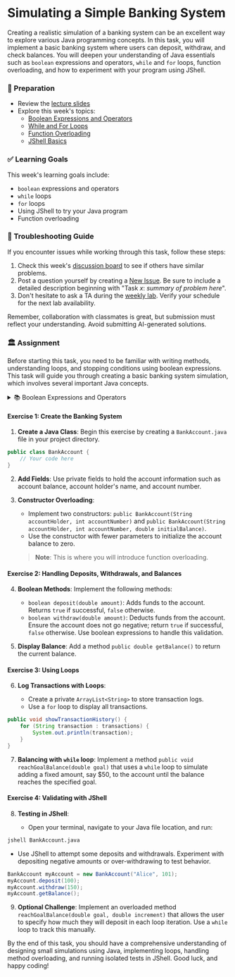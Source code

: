 # Simulating a Simple Banking System

Creating a realistic simulation of a banking system can be an excellent way to explore various Java programming concepts. In this task, you will implement a basic banking system where users can deposit, withdraw, and check balances. You will deepen your understanding of Java essentials such as `boolean` expressions and operators, `while` and `for` loops, function overloading, and how to experiment with your program using JShell.

### 📝 Preparation

- Review the [lecture slides](https://docs.google.com/presentation/d/1kcsmcuBBu4Jr3O_r6eNP6IFrP6DEITDWeRS5_7rtV30/edit#slide=id.p)
- Explore this week's topics:
  - [Boolean Expressions and Operators](https://docs.oracle.com/en/java/javase/11/docs/api/java.base/java/util/function/package-summary.html)
  - [While and For Loops](https://docs.oracle.com/javase/tutorial/java/nutsandbolts/while.html)
  - [Function Overloading](https://docs.oracle.com/javase/tutorial/java/javaOO/methods.html)
  - [JShell Basics](https://docs.oracle.com/javase/9/jshell/introduction-jshell.htm)

### ✅ Learning Goals

This week's learning goals include:

- `boolean` expressions and operators
- `while` loops
- `for` loops
- Using JShell to try your Java program
- Function overloading

### 🚨 Troubleshooting Guide

If you encounter issues while working through this task, follow these steps:

1. Check this week's [discussion board](https://gits-15.sys.kth.se/inda-24/help/issues) to see if others have similar problems.
2. Post a question yourself by creating a [New Issue](https://gits-15.sys.kth.se/inda-24/help/issues/new). Be sure to include a detailed description beginning with "Task _x_: _summary of problem here_".
3. Don't hesitate to ask a TA during the [weekly lab](https://queue.csc.kth.se/Queue/INDA). Verify your schedule for the next lab availability.

Remember, collaboration with classmates is great, but submission must reflect your understanding. Avoid submitting AI-generated solutions.

### 🏛 Assignment

Before starting this task, you need to be familiar with writing methods, understanding loops, and stopping conditions using boolean expressions. This task will guide you through creating a basic banking system simulation, which involves several important Java concepts.

<details>
<summary> 📚 Boolean Expressions and Operators </summary>
A `boolean` expression evaluates to either `true` or `false`. You will use these expressions extensively in controlling the flow of your banking system as conditions for deposits and withdrawals. In Java, `&&` is for "and", `||` is for "or", and `!` is for "not".

Remember:
```java
boolean isValidTransaction = false;
boolean isFundSufficient = true;
boolean isTransactionApproved = isValidTransaction || isFundSufficient;
```
</details>

#### Exercise 1: Create the Banking System

1. **Create a Java Class**: Begin this exercise by creating a `BankAccount.java` file in your project directory.

```java
public class BankAccount {
    // Your code here
}
```

2. **Add Fields**: Use private fields to hold the account information such as account balance, account holder's name, and account number.

3. **Constructor Overloading**:

   - Implement two constructors: `public BankAccount(String accountHolder, int accountNumber)` and `public BankAccount(String accountHolder, int accountNumber, double initialBalance)`.
   - Use the constructor with fewer parameters to initialize the account balance to zero.

   > **Note**: This is where you will introduce function overloading.

#### Exercise 2: Handling Deposits, Withdrawals, and Balances

4. **Boolean Methods**: Implement the following methods:

   - `boolean deposit(double amount)`: Adds funds to the account. Returns `true` if successful, `false` otherwise.
   - `boolean withdraw(double amount)`: Deducts funds from the account. Ensure the account does not go negative; return `true` if successful, `false` otherwise. Use boolean expressions to handle this validation.

5. **Display Balance**: Add a method `public double getBalance()` to return the current balance.

#### Exercise 3: Using Loops

6. **Log Transactions with Loops**:
   
   - Create a private `ArrayList<String>` to store transaction logs.
   - Use a `for` loop to display all transactions.

```java
public void showTransactionHistory() {
    for (String transaction : transactions) {
        System.out.println(transaction);
    }
}
```

7. **Balancing with `while` loop**: Implement a method `public void reachGoalBalance(double goal)` that uses a `while` loop to simulate adding a fixed amount, say $50, to the account until the balance reaches the specified goal.

#### Exercise 4: Validating with JShell

8. **Testing in JShell**:
   
   - Open your terminal, navigate to your Java file location, and run:

```bash
jshell BankAccount.java
```

   - Use JShell to attempt some deposits and withdrawals. Experiment with depositing negative amounts or over-withdrawing to test behavior.

```java
BankAccount myAccount = new BankAccount("Alice", 101);
myAccount.deposit(100);
myAccount.withdraw(150);
myAccount.getBalance();
```

9. **Optional Challenge**: Implement an overloaded method `reachGoalBalance(double goal, double increment)` that allows the user to specify how much they will deposit in each loop iteration. Use a `while` loop to track this manually.

By the end of this task, you should have a comprehensive understanding of designing small simulations using Java, implementing loops, handling method overloading, and running isolated tests in JShell. Good luck, and happy coding!
